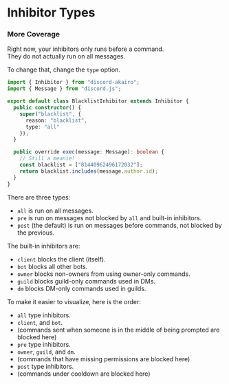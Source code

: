 <!-- markdownlint-disable MD001 -->

# Inhibitor Types

### More Coverage

Right now, your inhibitors only runs before a command.  
They do not actually run on all messages.

To change that, change the `type` option.

```ts
import { Inhibitor } from "discord-akairo";
import { Message } from "discord.js";

export default class BlacklistInhibitor extends Inhibitor {
  public constructor() {
    super("blacklist", {
      reason: "blacklist",
      type: "all"
    });
  }

  public override exec(message: Message): boolean {
    // Still a meanie!
    const blacklist = ["81440962496172032"];
    return blacklist.includes(message.author.id);
  }
}
```

There are three types:

- `all` is run on all messages.
- `pre` is run on messages not blocked by `all` and built-in inhibitors.
- `post` (the default) is run on messages before commands, not blocked by the previous.

The built-in inhibitors are:

- `client` blocks the client (itself).
- `bot` blocks all other bots.
- `owner` blocks non-owners from using owner-only commands.
- `guild` blocks guild-only commands used in DMs.
- `dm` blocks DM-only commands used in guilds.

To make it easier to visualize, here is the order:

- `all` type inhibitors.
- `client`, and `bot`.
- (commands sent when someone is in the middle of being prompted are blocked here)
- `pre` type inhibitors.
- `owner`, `guild`, and `dm`.
- (commands that have missing permissions are blocked here)
- `post` type inhibitors.
- (commands under cooldown are blocked here)

